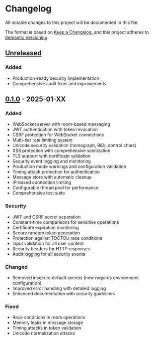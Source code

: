 # Changelog

All notable changes to this project will be documented in this file.

The format is based on [Keep a Changelog](https://keepachangelog.com/en/1.0.0/),
and this project adheres to [Semantic Versioning](https://semver.org/spec/v2.0.0.html).

## [Unreleased]

### Added
- Production-ready security implementation
- Comprehensive audit fixes and improvements

## [0.1.0] - 2025-01-XX

### Added
- WebSocket server with room-based messaging
- JWT authentication with token revocation
- CSRF protection for WebSocket connections
- Multi-tier rate limiting system
- Unicode security validation (homograph, BiDi, control chars)
- XSS protection with comprehensive sanitization
- TLS support with certificate validation
- Security event logging and monitoring
- Production mode warnings and configuration validation
- Timing attack protection for authentication
- Message store with automatic cleanup
- IP-based connection limiting
- Configurable thread pool for performance
- Comprehensive test suite

### Security
- JWT and CSRF secret separation
- Constant-time comparisons for sensitive operations
- Certificate expiration monitoring
- Secure random token generation
- Protection against TOCTOU race conditions
- Input validation for all user content
- Security headers for HTTP responses
- Audit logging for all security events

### Changed
- Removed insecure default secrets (now requires environment configuration)
- Improved error handling with detailed logging
- Enhanced documentation with security guidelines

### Fixed
- Race conditions in room operations
- Memory leaks in message storage
- Timing attacks in token validation
- Unicode normalization attacks

[Unreleased]: https://github.com/egdavid/rusty-socks/compare/v0.1.0...HEAD
[0.1.0]: https://github.com/egdavid/rusty-socks/releases/tag/v0.1.0